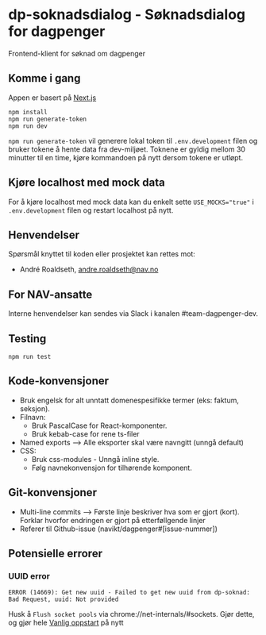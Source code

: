 # dp-soknadsdialog - Søknadsdialog for dagpenger

Frontend-klient for søknad om dagpenger

## Komme i gang

Appen er basert på [Next.js](https://nextjs.org/)

```shell
npm install
npm run generate-token
npm run dev
```

`npm run generate-token` vil generere lokal token til `.env.development` filen og bruker tokene å hente data fra dev-miljøet. Toknene er gyldig mellom 30 minutter til en time, kjøre kommandoen på nytt dersom tokene er utløpt.

## Kjøre localhost med mock data

For å kjøre localhost med mock data kan du enkelt sette `USE_MOCKS="true"` i `.env.development` filen og restart localhost på nytt.

## Henvendelser

Spørsmål knyttet til koden eller prosjektet kan rettes mot:

- André Roaldseth, andre.roaldseth@nav.no

## For NAV-ansatte

Interne henvendelser kan sendes via Slack i kanalen #team-dagpenger-dev.

## Testing

```shell
npm run test
```

## Kode-konvensjoner

- Bruk engelsk for alt unntatt domenespesifikke termer (eks: faktum, seksjon).
- Filnavn:
  - Bruk PascalCase for React-komponenter.
  - Bruk kebab-case for rene ts-filer
- Named exports --> Alle eksporter skal være navngitt (unngå default)
- CSS:
  - Bruk css-modules - Unngå inline style.
  - Følg navnekonvensjon for tilhørende komponent.

## Git-konvensjoner

- Multi-line commits --> Første linje beskriver hva som er gjort (kort). Forklar hvorfor endringen er gjort på etterføllgende linjer
- Referer til Github-issue (navikt/dagpenger#[issue-nummer])

## Potensielle errorer

### UUID error

`ERROR (14669): Get new uuid - Failed to get new uuid from dp-soknad: Bad Request, uuid: Not provided`

Husk å `Flush socket pools` via chrome://net-internals/#sockets. Gjør dette, og gjør hele [Vanlig oppstart](https://github.com/navikt/dp-soknadsdialog/tree/oppdatertDokumentasjon#vanlig-oppstart-av-prosjektet-n%C3%A5r-alt-er-satt-opp) på nytt
